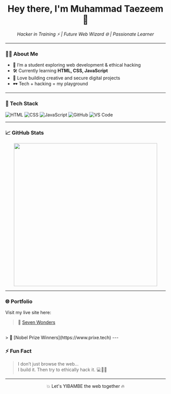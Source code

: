 <h1 align="center">Hey there, I'm Muhammad Taezeem 👋</h1>

<p align="center">
  <em>Hacker in Training ⚡ | Future Web Wizard 🌐 | Passionate Learner</em>
</p>

---

### 👨‍💻 About Me

- 🧠 I’m a student exploring web development & ethical hacking  
- 🛠️ Currently learning **HTML, CSS, JavaScript**  
- 🚀 Love building creative and secure digital projects  
- 🕶️ Tech + hacking = my playground  

---

### 🔧 Tech Stack

![HTML](https://img.shields.io/badge/HTML5-E34F26?logo=html5&logoColor=white)
![CSS](https://img.shields.io/badge/CSS3-1572B6?logo=css3&logoColor=white)
![JavaScript](https://img.shields.io/badge/JavaScript-F7DF1E?logo=javascript&logoColor=black)
![GitHub](https://img.shields.io/badge/GitHub-181717?logo=github&logoColor=white)
![VS Code](https://img.shields.io/badge/VS_Code-007ACC?logo=visual-studio-code&logoColor=white)

---

### 📈 GitHub Stats

<p align="center">
  <img src="https://github-readme-stats.vercel.app/api?username=taezeem14&show_icons=true&theme=radical" width="450" />
</p>

---

### 🌐 Portfolio

Visit my live site here:  
> 🔗 [Seven Wonders](https://taezeem14.github.io/seven-wonders)
<br>
> 🔗 [Nobel Prize Winners](https://www.prixe.tech)
---

### ⚡ Fun Fact

> I don’t just browse the web...  
> I build it. Then try to ethically hack it. 💻🕵️‍♂️

---

<p align="center">
  💥 Let's YIBAMBE the web together 🔥
</p>
